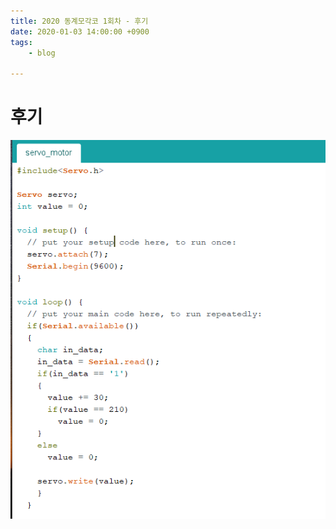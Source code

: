 ```yaml
---
title: 2020 동계모각코 1회차 - 후기
date: 2020-01-03 14:00:00 +0900
tags:
    - blog

---
```


# 후기
![복습](/TC/1/servo.PNG)
